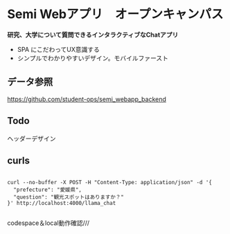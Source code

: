 # Semi Webアプリ　オープンキャンパス

**研究、大学について質問できるインタラクティブなChatアプリ**

- SPA にこだわってUX意識する
- シンプルでわかりやすいデザイン。モバイルファースト

## データ参照

https://github.com/student-ops/semi_webapp_backend

## Todo

ヘッダーデザイン


## curls

```

curl --no-buffer -X POST -H "Content-Type: application/json" -d '{
  "prefecture": "愛媛県",
  "question": "観光スポットはありますか？"
}' http://localhost:4000/llama_chat


```
codespace＆local動作確認///
